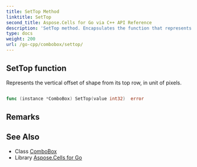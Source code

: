 ```yaml
---
title: SetTop Method 
linktitle: SetTop
second_title: Aspose.Cells for Go via C++ API Reference
description: 'SetTop method. Encapsulates the function that represents settop in Go.'
type: docs
weight: 200
url: /go-cpp/combobox/settop/
---
```


## SetTop function

Represents the vertical offset of shape from its top row, in unit of pixels.

```go

func (instance *ComboBox) SetTop(value int32)  error

```

## Remarks


## See Also

* Class [ComboBox](../)
* Library [Aspose.Cells for Go](../../)
